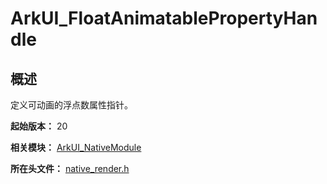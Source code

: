# ArkUI_FloatAnimatablePropertyHandle
<!--Kit: ArkUI-->
<!--Subsystem: ArkUI-->
<!--Owner: @xiang-shouxing-->
<!--SE: @xiang-shouxing-->
<!--TSE: @sally__-->

## 概述

定义可动画的浮点数属性指针。

**起始版本：** 20

**相关模块：** [ArkUI_NativeModule](capi-arkui-nativemodule.md)

**所在头文件：** [native_render.h](capi-native-render-h.md)
